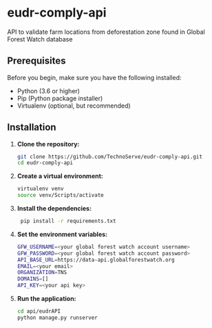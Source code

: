 # eudr-comply-api

API to validate farm locations from deforestation zone found in Global Forest Watch database

## Prerequisites

Before you begin, make sure you have the following installed:

- Python (3.6 or higher)
- Pip (Python package installer)
- Virtualenv (optional, but recommended)

## Installation

1. **Clone the repository:**

   ```bash
   git clone https://github.com/TechnoServe/eudr-comply-api.git
   cd eudr-comply-api

2. **Create a virtual environment:**

   ```bash
   virtualenv venv
   source venv/Scripts/activate
   ```

3. **Install the dependencies:**

   ```bash
    pip install -r requirements.txt
    ```

4. **Set the environment variables:**

    ```bash
    GFW_USERNAME=<your global forest watch account username>
    GFW_PASSWORD=<your global forest watch account password>
    API_BASE_URL=https://data-api.globalforestwatch.org
    EMAIL=<your email>
    ORGANIZATION=TNS
    DOMAINS=[]
    API_KEY=<your api key>
    ```

5. **Run the application:**

    ```bash
    cd api/eudrAPI
    python manage.py runserver
    ```
